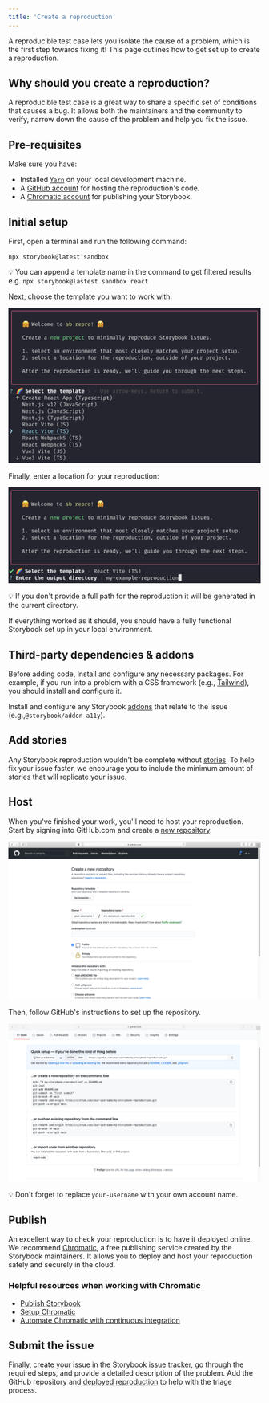 ```yaml
---
title: 'Create a reproduction'
---
```


A reproducible test case lets you isolate the cause of a problem, which is the first step towards fixing it! This page outlines how to get set up to create a reproduction.

## Why should you create a reproduction?

A reproducible test case is a great way to share a specific set of conditions that causes a bug. It allows both the maintainers and the community to verify, narrow down the cause of the problem and help you fix the issue.

## Pre-requisites

Make sure you have:

- Installed [`Yarn`](https://yarnpkg.com/) on your local development machine.
- A [GitHub account](https://github.com/signup) for hosting the reproduction's code.
- A [Chromatic account](https://www.chromatic.com/start/?utm_source=storybook_website&utm_medium=link&utm_campaign=storybook) for publishing your Storybook.

## Initial setup

First, open a terminal and run the following command:

```shell
npx storybook@latest sandbox
```

<div class="aside">
💡 You can append a template name in the command to get filtered results e.g. <code>npx storybook@lastest sandbox react</code>
</div>

Next, choose the template you want to work with:

![Storybook reproduction generator template](./storybook-reproduction-generator-template.png)

Finally, enter a location for your reproduction:

![Storybook reproduction location](./storybook-reproduction-generator-location.png)

<div class="aside">
💡 If you don't provide a full path for the reproduction it will be generated in the current directory.
</div>

If everything worked as it should, you should have a fully functional Storybook set up in your local environment.

## Third-party dependencies & addons

Before adding code, install and configure any necessary packages. For example, if you run into a problem with a CSS framework (e.g., [Tailwind](https://tailwindcss.com/)), you should install and configure it.

Install and configure any Storybook [addons](https://storybook.js.org/addons/) that relate to the issue (e.g.,`@storybook/addon-a11y`).

## Add stories

Any Storybook reproduction wouldn't be complete without [stories](../writing-stories/introduction.md). To help fix your issue faster, we encourage you to include the minimum amount of stories that will replicate your issue.

## Host

When you've finished your work, you'll need to host your reproduction. Start by signing into GitHub.com and create a [new repository](https://github.com/new).

![github repository for reproductions](./github-new-repository-reproduction-optimized.png)

Then, follow GitHub's instructions to set up the repository.

![github repository instructions](./github-repository-steps-optimized.png)

<div class="aside">
 💡 Don't forget to replace <code>your-username</code> with your own account name.
</div>

## Publish

An excellent way to check your reproduction is to have it deployed online. We recommend [Chromatic](https://www.chromatic.com/?utm_source=storybook_website&utm_medium=link&utm_campaign=storybook), a free publishing service created by the Storybook maintainers. It allows you to deploy and host your reproduction safely and securely in the cloud.

### Helpful resources when working with Chromatic

- [Publish Storybook](../sharing/publish-storybook.md)
- [Setup Chromatic](https://www.chromatic.com/docs/setup?utm_source=storybook_website&utm_medium=link&utm_campaign=storybook)
- [Automate Chromatic with continuous integration](https://www.chromatic.com/docs/ci?utm_source=storybook_website&utm_medium=link&utm_campaign=storybook)

## Submit the issue

Finally, create your issue in the [Storybook issue tracker](https://github.com/storybookjs/storybook/issues/new/choose), go through the required steps, and provide a detailed description of the problem. Add the GitHub repository and [deployed reproduction](https://www.chromatic.com/docs/setup?utm_source=storybook_website&utm_medium=link&utm_campaign=storybook#view-published-storybook) to help with the triage process.
